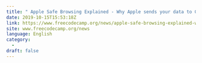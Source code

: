 ```yaml
---
title: " Apple Safe Browsing Explained - Why Apple sends your data to Google and Tencent and how to turn it off "
date: 2019-10-15T15:53:18Z
link: https://www.freecodecamp.org/news/apple-safe-browsing-explained-why-apple-sends-your-data-to-google-and-tencent-and-how-to-turn-it-off/?utm_medium=RSS&utm_source=news.12bit.vn
site: www.freecodecamp.org/news
language: English
category:
  -   
draft: false
---
```

